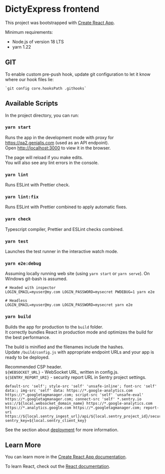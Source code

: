 # DictyExpress frontend

This project was bootstrapped with [Create React App](https://github.com/facebook/create-react-app).

Minimum requirements:

-   Node.js of version 18 LTS
-   yarn 1.22

## GIT

To enable custom pre-push hook, update git configuration to let it know where our hook files lie:

```
`git config core.hooksPath .githooks`
```

## Available Scripts

In the project directory, you can run:

### `yarn start`

Runs the app in the development mode with proxy for https://qa2.genialis.com (used as an API endpoint).<br />
Open [http://localhost:3000](http://localhost:3000) to view it in the browser.

The page will reload if you make edits.<br />
You will also see any lint errors in the console.

### `yarn lint`

Runs ESLint with Prettier check.

### `yarn lint:fix`

Runs ESLint with Prettier combined to apply automatic fixes.

### `yarn check`

Typescript compiler, Prettier and ESLint checks combined.

### `yarn test`

Launches the test runner in the interactive watch mode.<br />

### `yarn e2e:debug`

Assuming locally running web site (using `yarn start` or `yarn serve`). On Windows git-bash is assumed.

```
# Headed with inspector
LOGIN_EMAIL=myuser@my.com LOGIN_PASSWORD=mysecret PWDEBUG=1 yarn e2e

# Headless
LOGIN_EMAIL=myuser@my.com LOGIN_PASSWORD=mysecret yarn e2e
```

### `yarn build`

Builds the app for production to the `build` folder.<br />
It correctly bundles React in production mode and optimizes the build for the best performance.

The build is minified and the filenames include the hashes.<br />
Update `/build/config.js` with appropriate endpoint URLs and your app is ready to be deployed.

Recommended CSP header.<br />
`${WEBSOCKET_URL}` - WebSocket URL, written in config.js.<br />
`${SENTRY_REPORT_URI}` - security report URL in Sentry project settings.<br />

```
default-src 'self'; style-src 'self' 'unsafe-inline'; font-src 'self' data:; img-src 'self' data: https://*.google-analytics.com https://*.googletagmanager.com; script-src 'self' 'unsafe-eval' https://*.googletagmanager.com; connect-src 'self' *.sentry.io wss://${local.websocket_domain_name} https://*.google-analytics.com https://*.analytics.google.com https://*.googletagmanager.com; report-uri https://${local.sentry_ingest_url}/api/${local.sentry_project_id}/security/?sentry_key=${local.sentry_client_key}
```

See the section about [deployment](https://facebook.github.io/create-react-app/docs/deployment) for more information.

## Learn More

You can learn more in the [Create React App documentation](https://facebook.github.io/create-react-app/docs/getting-started).

To learn React, check out the [React documentation](https://reactjs.org/).
